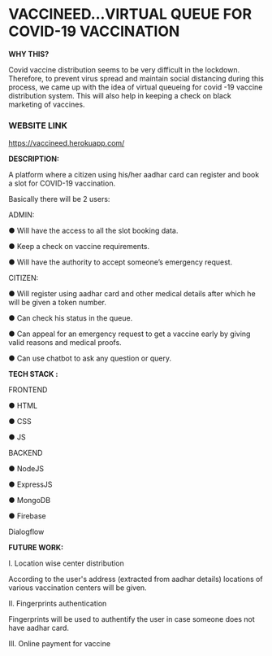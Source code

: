 # VACCINEED...VIRTUAL QUEUE FOR COVID-19 VACCINATION

**WHY THIS?**

Covid vaccine distribution seems to be very difficult in the lockdown. Therefore, to prevent
virus spread and maintain social distancing during this process, we came up with the
idea of virtual queueing for covid -19 vaccine distribution system. This will also help in
keeping a check on black marketing of vaccines.

### WEBSITE LINK
https://vaccineed.herokuapp.com/


**DESCRIPTION:**

A platform where a citizen using his/her aadhar card can register and book a slot for
COVID-19 vaccination.

Basically there will be 2 users:

ADMIN:

● Will have the access to all the slot booking data.

● Keep a check on vaccine requirements.

● Will have the authority to accept someone’s emergency request.

CITIZEN:

● Will register using aadhar card and other medical details after which he will be given
a token number.

● Can check his status in the queue.

● Can appeal for an emergency request to get a vaccine early by giving valid reasons
and medical proofs.

● Can use chatbot to ask any question or query.


**TECH STACK :**

FRONTEND

● HTML

● CSS

● JS

BACKEND

● NodeJS

● ExpressJS

● MongoDB

● Firebase

Dialogflow


**FUTURE WORK:**

I. Location wise center distribution
   
   According to the user's address (extracted from aadhar details) locations of various
   vaccination centers will be given.

II. Fingerprints authentication
   
   Fingerprints will be used to authentify the user in case someone does not have
   aadhar card.

III. Online payment for vaccine
